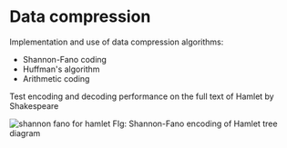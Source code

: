# Data compression

Implementation and use of data compression algorithms:
- Shannon-Fano coding
- Huffman's algorithm
- Arithmetic coding
  
Test encoding and decoding performance on the full text of Hamlet by Shakespeare

![shannon fano for hamlet](https://github.com/xie-yuxuan/compression-algorithm/assets/92458490/c868319a-c321-4835-9cfe-da8cd87ed575)
FIg: Shannon-Fano encoding of Hamlet tree diagram
